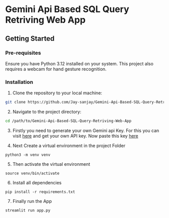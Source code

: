 # Gemini Api Based SQL Query Retriving Web App

## Getting Started

### Pre-requisites

Ensure you have Python 3.12 installed on your system. This project also requires a webcam for hand gesture recognition.

### Installation

1. Clone the repository to your local machine:

```sh
git clone https://github.com/Jay-sanjay/Gemini-Api-Based-SQL-Query-Retriving-Web-App
```
2. Navigate to the project directory:

```sh
cd /path/to/Gemini-Api-Based-SQL-Query-Retriving-Web-App
```

3. Firstly you need to generate your own Gemini api Key. For this you can visit [here](https://aistudio.google.com/app/apikey) and get your own API key.
Now paste this key [here](https://github.com/Jay-sanjay/Gemini-Api-Based-SQL-Query-Retriving-Web-App/blob/d55746af68b42ac8b8db81ed66f658f2e0a459b8/.env#L1)

4. Next Create a virtual environment in the project Folder
```ssh
python3 -m venv venv
```
5. Then activate the virtual environment
```ssh
source venv/bin/activate
```
6. Install all dependencies
```
pip install -r requirements.txt
```

7. Finally run the App
```ssh
streamlit run app.py
```

